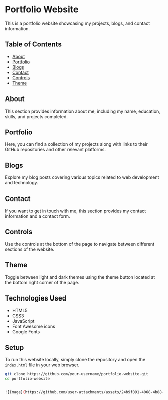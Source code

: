 
# Portfolio Website

This is a portfolio website showcasing my projects, blogs, and contact information.

## Table of Contents

- [About](#about)
- [Portfolio](#portfolio)
- [Blogs](#blogs)
- [Contact](#contact)
- [Controls](#controls)
- [Theme](#theme)

## About

This section provides information about me, including my name, education, skills, and projects completed.

## Portfolio

Here, you can find a collection of my projects along with links to their GitHub repositories and other relevant platforms.

## Blogs

Explore my blog posts covering various topics related to web development and technology.

## Contact

If you want to get in touch with me, this section provides my contact information and a contact form.

## Controls

Use the controls at the bottom of the page to navigate between different sections of the website.

## Theme

Toggle between light and dark themes using the theme button located at the bottom right corner of the page.

## Technologies Used

- HTML5
- CSS3
- JavaScript
- Font Awesome icons
- Google Fonts

## Setup

To run this website locally, simply clone the repository and open the `index.html` file in your web browser.

```bash
git clone https://github.com/your-username/portfolio-website.git
cd portfolio-website


![Image](https://github.com/user-attachments/assets/24b9f091-4068-4b88-a1ee-4ada52aaaf19)

